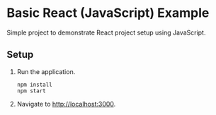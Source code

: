 # Basic React (JavaScript) Example

Simple project to demonstrate React project setup using JavaScript.

## Setup

1. Run the application.

   ```shell
   npm install
   npm start
   ```

1. Navigate to <http://localhost:3000>.
